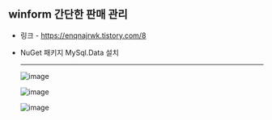 ## winform 간단한 판매 관리
* 링크 - https://enqnajrwk.tistory.com/8

* NuGet 패키지 MySql.Data 설치
  
  ---
  ![image](https://github.com/user-attachments/assets/4c2b408e-a1f0-4086-b029-61b4be2a4e15)


  ![image](https://github.com/user-attachments/assets/d40f5213-c137-420d-9c8e-c933cf00ef90)

  
  ![image](https://github.com/user-attachments/assets/7e74b78b-682d-4fae-96e6-0be876e9ed85)
